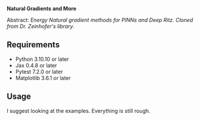 

**Natural Gradients and More**


Abstract: *Energy Natural gradient methods for PINNs and Deep Ritz. Cloned from Dr. Zeinhofer's library.*


## Requirements
- Python 3.10.10 or later
- Jax 0.4.8 or later
- Pytest 7.2.0 or later
- Matplotlib 3.6.1 or later

## Usage
I suggest looking at the examples. Everything is still rough.

